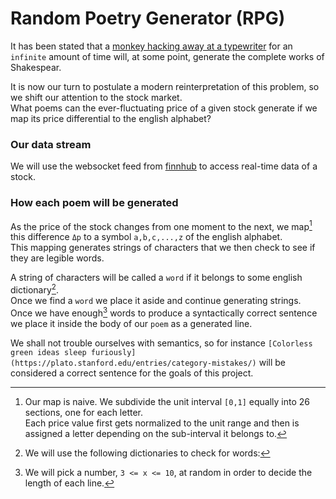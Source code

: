 # Random Poetry Generator (RPG)

It has been stated that a [monkey hacking away at a typewriter](https://en.wikipedia.org/wiki/Infinite_monkey_theorem) for an `infinite` amount of time will, at some point, generate the complete works of Shakespear.

It is now our turn to postulate a modern reinterpretation of this problem, so we shift our attention to the stock market.  
What poems can the ever-fluctuating price of a given stock generate if we map its price differential to the english alphabet?

### Our data stream

We will use the websocket feed from [finnhub](https://finnhub.io/docs/api/websocket-trades) to access real-time data of a stock.

### How each poem will be generated

As the price of the stock changes from one moment to the next, we map[^1] this difference `Δp` to a symbol `a,b,c,...,z` of the english alphabet.  
This mapping generates strings of characters that we then check to see if they are legible words.

A string of characters will be called a `word` if it belongs to some english dictionary[^2].  
Once we find a `word` we place it aside and continue generating strings.  
Once we have enough[^3] words to produce a syntactically correct sentence we place it inside the body of our `poem` as a generated line.

We shall not trouble ourselves with semantics, so for instance `[Colorless green ideas sleep furiously](https://plato.stanford.edu/entries/category-mistakes/)` will be considered a correct sentence for the goals of this project.

[^1]:
    Our map is naive. We subdivide the unit interval `[0,1]` equally into 26 sections, one for each letter.  
    Each price value first gets normalized to the unit range and then is assigned a letter depending on the sub-interval it belongs to.

[^2]: We will use the following dictionaries to check for words:

[^3]: We will pick a number, `3 <= x <= 10`, at random in order to decide the length of each line.

